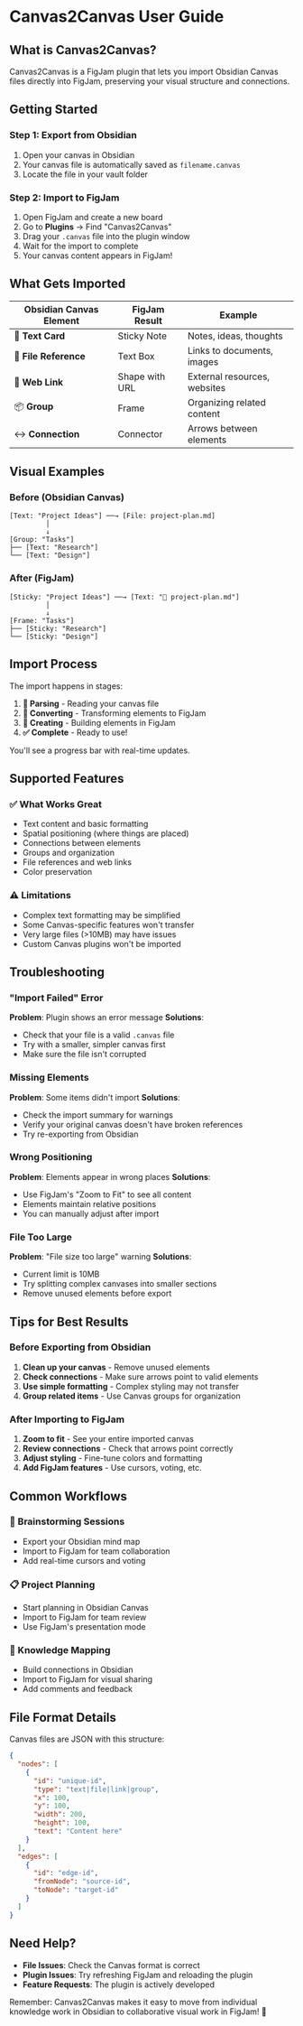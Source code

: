 # Canvas2Canvas User Guide

## What is Canvas2Canvas?

Canvas2Canvas is a FigJam plugin that lets you import Obsidian Canvas files directly into FigJam, preserving your visual structure and connections.

## Getting Started

### Step 1: Export from Obsidian
1. Open your canvas in Obsidian
2. Your canvas file is automatically saved as `filename.canvas`
3. Locate the file in your vault folder

### Step 2: Import to FigJam
1. Open FigJam and create a new board
2. Go to **Plugins** → Find "Canvas2Canvas"
3. Drag your `.canvas` file into the plugin window
4. Wait for the import to complete
5. Your canvas content appears in FigJam!

## What Gets Imported

| Obsidian Canvas Element | FigJam Result | Example |
|------------------------|---------------|---------|
| 📝 **Text Card** | Sticky Note | Notes, ideas, thoughts |
| 📄 **File Reference** | Text Box | Links to documents, images |
| 🔗 **Web Link** | Shape with URL | External resources, websites |
| 📦 **Group** | Frame | Organizing related content |
| ↔️ **Connection** | Connector | Arrows between elements |

## Visual Examples

### Before (Obsidian Canvas)
```
[Text: "Project Ideas"] ──→ [File: project-plan.md]
         │
         ↓
[Group: "Tasks"]
├── [Text: "Research"]
└── [Text: "Design"]
```

### After (FigJam)
```
[Sticky: "Project Ideas"] ──→ [Text: "📄 project-plan.md"]
         │
         ↓
[Frame: "Tasks"]
├── [Sticky: "Research"]
└── [Sticky: "Design"]
```

## Import Process

The import happens in stages:

1. **📖 Parsing** - Reading your canvas file
2. **🔄 Converting** - Transforming elements to FigJam
3. **🎨 Creating** - Building elements in FigJam
4. **✅ Complete** - Ready to use!

You'll see a progress bar with real-time updates.

## Supported Features

### ✅ What Works Great
- Text content and basic formatting
- Spatial positioning (where things are placed)
- Connections between elements
- Groups and organization
- File references and web links
- Color preservation

### ⚠️ Limitations
- Complex text formatting may be simplified
- Some Canvas-specific features won't transfer
- Very large files (>10MB) may have issues
- Custom Canvas plugins won't be imported

## Troubleshooting

### "Import Failed" Error
**Problem**: Plugin shows an error message
**Solutions**:
- Check that your file is a valid `.canvas` file
- Try with a smaller, simpler canvas first
- Make sure the file isn't corrupted

### Missing Elements
**Problem**: Some items didn't import
**Solutions**:
- Check the import summary for warnings
- Verify your original canvas doesn't have broken references
- Try re-exporting from Obsidian

### Wrong Positioning
**Problem**: Elements appear in wrong places
**Solutions**:
- Use FigJam's "Zoom to Fit" to see all content
- Elements maintain relative positions
- You can manually adjust after import

### File Too Large
**Problem**: "File size too large" warning
**Solutions**:
- Current limit is 10MB
- Try splitting complex canvases into smaller sections
- Remove unused elements before export

## Tips for Best Results

### Before Exporting from Obsidian
1. **Clean up your canvas** - Remove unused elements
2. **Check connections** - Make sure arrows point to valid elements
3. **Use simple formatting** - Complex styling may not transfer
4. **Group related items** - Use Canvas groups for organization

### After Importing to FigJam
1. **Zoom to fit** - See your entire imported canvas
2. **Review connections** - Check that arrows point correctly
3. **Adjust styling** - Fine-tune colors and formatting
4. **Add FigJam features** - Use cursors, voting, etc.

## Common Workflows

### 🧠 Brainstorming Sessions
- Export your Obsidian mind map
- Import to FigJam for team collaboration
- Add real-time cursors and voting

### 📋 Project Planning
- Start planning in Obsidian Canvas
- Import to FigJam for team review
- Use FigJam's presentation mode

### 🔗 Knowledge Mapping
- Build connections in Obsidian
- Import to FigJam for visual sharing
- Add comments and feedback

## File Format Details

Canvas files are JSON with this structure:
```json
{
  "nodes": [
    {
      "id": "unique-id",
      "type": "text|file|link|group",
      "x": 100,
      "y": 100,
      "width": 200,
      "height": 100,
      "text": "Content here"
    }
  ],
  "edges": [
    {
      "id": "edge-id",
      "fromNode": "source-id",
      "toNode": "target-id"
    }
  ]
}
```

## Need Help?

- **File Issues**: Check the Canvas format is correct
- **Plugin Issues**: Try refreshing FigJam and reloading the plugin
- **Feature Requests**: The plugin is actively developed

Remember: Canvas2Canvas makes it easy to move from individual knowledge work in Obsidian to collaborative visual work in FigJam! 🚀
